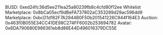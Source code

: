 BUSD: 0xed24fc36d5ee211ea25a80239fb8c4cfd80f12ee
Whitelist Marketplace: 0x8bCa05ecf9dBeFA737802aC353289d29ac596dd9
Marketplace: 0xbcD1d162F7A2944B0F50b201541226C944f164E3
Auction: 0x463f0B055E34CC41DE98C274FF6002b253694782
Avatar: 0x6DA790680E986361eb8d86E44D496016379DC55E
